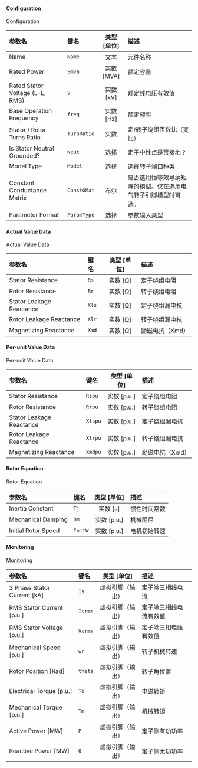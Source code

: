 <!--
DO NOT EDIT THIS FILE DIRECTLY.
This file is generated by tools/comp-docs.js.
All changes will be overwritten by regeneration.
-->

<slot class="model-parameters">

#### Configuration

Configuration

| 参数名 | 键名 | 类型 [单位] | 描述 |
|:------ |:---- |:-----------:|:---- |
| Name | `Name` | 文本 | 元件名称 |
| Rated Power | `Smva` | 实数 [MVA] | 额定容量 |
| Rated Stator Voltage \(L\-L, RMS\) | `V` | 实数 [kV] | 额定线电压有效值 |
| Base Operation Frequency | `freq` | 实数 [Hz] | 额定频率 |
| Stator / Rotor Turns Ratio | `TurnRatio` | 实数 | 定/转子绕组匝数比（变比） |
| Is Stator Neutral Grounded? | `Neut` | 选择 | 定子中性点是否接地？ |
| Model Type | `Model` | 选择 | 选择转子端口种类 |
| Constant Conductance Matrix | `ConstGMat` | 布尔 | 是否选用恒等效导纳矩阵的模型。仅在选用电气转子引脚模型时可选。 |
| Parameter Format | `ParamType` | 选择 | 参数输入类型 |

#### Actual Value Data

Actual Value Data

| 参数名 | 键名 | 类型 [单位] | 描述 |
|:------ |:---- |:-----------:|:---- |
| Stator Resistance | `Rs` | 实数 [Ω] | 定子绕组电阻 |
| Rotor Resistance | `Rr` | 实数 [Ω] | 转子绕组电阻 |
| Stator Leakage Reactance | `Xls` | 实数 [Ω] | 定子绕组漏电抗 |
| Rotor Leakage Reactance | `Xlr` | 实数 [Ω] | 转子绕组漏电抗 |
| Magnetizing Reactance | `Xmd` | 实数 [Ω] | 励磁电抗（Xmd） |

#### Per\-unit Value Data

Per-unit Value Data

| 参数名 | 键名 | 类型 [单位] | 描述 |
|:------ |:---- |:-----------:|:---- |
| Stator Resistance | `Rspu` | 实数 [p\.u\.] | 定子绕组电阻 |
| Rotor Resistance | `Rrpu` | 实数 [p\.u\.] | 转子绕组电阻 |
| Stator Leakage Reactance | `Xlspu` | 实数 [p\.u\.] | 定子绕组漏电抗 |
| Rotor Leakage Reactance | `Xlrpu` | 实数 [p\.u\.] | 转子绕组漏电抗 |
| Magnetizing Reactance | `Xmdpu` | 实数 [p\.u\.] | 励磁电抗（Xmd） |

#### Rotor Equation

Rotor Equation

| 参数名 | 键名 | 类型 [单位] | 描述 |
|:------ |:---- |:-----------:|:---- |
| Inertia Constant | `Tj` | 实数 [s] | 惯性时间常数 |
| Mechanical Damping | `Dm` | 实数 [p\.u\.] | 机械阻尼 |
| Initial Rotor Speed | `InitW` | 实数 [p\.u\.] | 电机初始转速 |

#### Monitoring

Monitoring

| 参数名 | 键名 | 类型 [单位] | 描述 |
|:------ |:---- |:-----------:|:---- |
| 3 Phase Stator Current \[kA\] | `Is` | 虚拟引脚（输出） | 定子端三相线电流 |
| RMS Stator Current \[p\.u\.\] | `Isrms` | 虚拟引脚（输出） | 定子端三相线电流有效值 |
| RMS Stator Voltage \[p\.u\.\] | `Vsrms` | 虚拟引脚（输出） | 定子端三相电压有效值 |
| Mechanical Speed \[p\.u\.\] | `wr` | 虚拟引脚（输出） | 转子机械转速 |
| Rotor Position \[Rad\] | `theta` | 虚拟引脚（输出） | 转子角位置 |
| Electrical Torque \[p\.u\.\] | `Te` | 虚拟引脚（输出） | 电磁转矩 |
| Mechanical Torque \[p\.u\.\] | `Tm` | 虚拟引脚（输出） | 机械转矩 |
| Active Power \[MW\] | `P` | 虚拟引脚（输出） | 定子侧有功功率 |
| Reactive Power \[MW\] | `Q` | 虚拟引脚（输出） | 定子侧无功功率 |


</slot>
